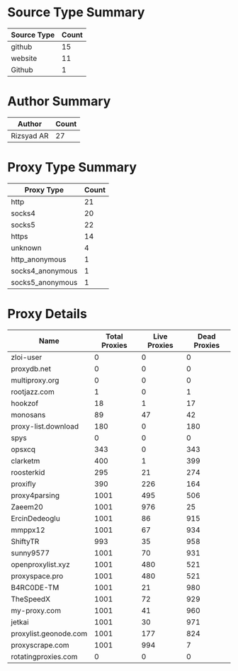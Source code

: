 # Source Type Summary

| Source Type | Count |
|-------------|-------|
| github | 15 |
| website | 11 |
| Github | 1 |


# Author Summary

| Author | Count |
|--------|-------|
| Rizsyad AR | 27 |


# Proxy Type Summary

| Proxy Type | Count |
|------------|-------|
| http | 21 |
| socks4 | 20 |
| socks5 | 22 |
| https | 14 |
| unknown | 4 |
| http_anonymous | 1 |
| socks4_anonymous | 1 |
| socks5_anonymous | 1 |


# Proxy Details

| Name | Total Proxies | Live Proxies | Dead Proxies |
|------|---------------|--------------|---------------|
| zloi-user | 0 | 0 | 0 |
| proxydb.net | 0 | 0 | 0 |
| multiproxy.org | 0 | 0 | 0 |
| rootjazz.com | 1 | 0 | 1 |
| hookzof | 18 | 1 | 17 |
| monosans | 89 | 47 | 42 |
| proxy-list.download | 180 | 0 | 180 |
| spys | 0 | 0 | 0 |
| opsxcq | 343 | 0 | 343 |
| clarketm | 400 | 1 | 399 |
| roosterkid | 295 | 21 | 274 |
| proxifly | 390 | 226 | 164 |
| proxy4parsing | 1001 | 495 | 506 |
| Zaeem20 | 1001 | 976 | 25 |
| ErcinDedeoglu | 1001 | 86 | 915 |
| mmppx12 | 1001 | 67 | 934 |
| ShiftyTR | 993 | 35 | 958 |
| sunny9577 | 1001 | 70 | 931 |
| openproxylist.xyz | 1001 | 480 | 521 |
| proxyspace.pro | 1001 | 480 | 521 |
| B4RC0DE-TM | 1001 | 21 | 980 |
| TheSpeedX | 1001 | 72 | 929 |
| my-proxy.com | 1001 | 41 | 960 |
| jetkai | 1001 | 30 | 971 |
| proxylist.geonode.com | 1001 | 177 | 824 |
| proxyscrape.com | 1001 | 994 | 7 |
| rotatingproxies.com | 0 | 0 | 0 |
